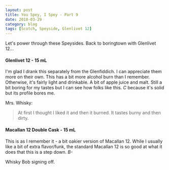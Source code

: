 ```yaml
---
layout: post
title: You Spey, I Spey - Part 9
date: 2018-03-29
category: blog
tags: [Scotch, Speyside, Glenlivet 12]
---
```


Let's power through these Speysides. Back to boringtown with Glenlivet 12...

#### Glenlivet 12 - 15 mL

I'm glad I drank this separately from the Glenfiddich. I can appreciate them more on their own. This has a bit more alcohol burn than I remember. Otherwise, it's fairly light and drinkable. A bit of apple juice and malt. Still a bit boring for my tastes but I can see how folks like this. *C* because it's solid but its profile bores me.

Mrs. Whisky:

> At first I thought I liked it and then it burned. It tastes burny and then dirty.

#### Macallan 12 Double Cask - 15 mL

This is as I remember it - a bit oakier version of Macallan 12. While I usually like a bit of extra flavor/funk, the standard Macallan 12 is so good at what it does that this is a step down. *B-*

Whisky Bob signing off.
